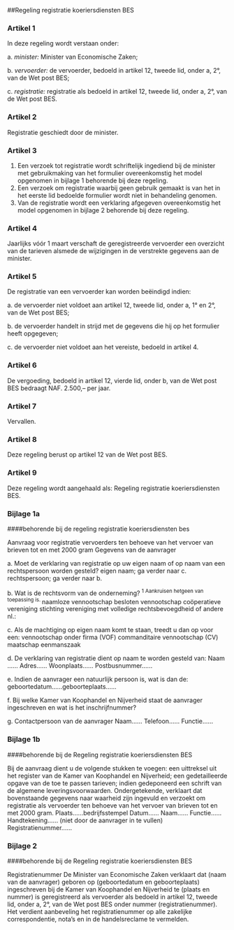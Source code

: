 <meta http-equiv='Content-Type' content='text/html; charset=utf-8' />

##Regeling registratie koeriersdiensten BES

### Artikel  1  

In deze regeling wordt verstaan onder: 

a. *minister:* Minister van Economische Zaken;  

b. *vervoerder:* de vervoerder, bedoeld in artikel 12, tweede lid, onder a, 2°, van de Wet post BES;  

c. *registratie:* registratie als bedoeld in artikel 12, tweede lid, onder a, 2°, van de Wet post BES.    

### Artikel  2  

Registratie geschiedt door de minister.  

### Artikel  3  

1.  Een verzoek tot registratie wordt schriftelijk ingediend bij de minister met gebruikmaking van het formulier overeenkomstig het model opgenomen in bijlage 1 behorende bij deze regeling.   
2.  Een verzoek om registratie waarbij geen gebruik gemaakt is van het in het eerste lid bedoelde formulier wordt niet in behandeling genomen.   
3.  Van de registratie wordt een verklaring afgegeven overeenkomstig het model opgenomen in bijlage 2 behorende bij deze regeling.   

### Artikel  4  

Jaarlijks vóór 1 maart verschaft de geregistreerde vervoerder een overzicht van de tarieven alsmede de wijzigingen in de verstrekte gegevens aan de minister.  

### Artikel  5  

De registratie van een vervoerder kan worden beëindigd indien: 

a. de vervoerder niet voldoet aan artikel 12, tweede lid, onder a, 1° en 2°, van de Wet post BES;  

b. de vervoerder handelt in strijd met de gegevens die hij op het formulier heeft opgegeven;  

c. de vervoerder niet voldoet aan het vereiste, bedoeld in artikel 4.    

### Artikel  6  

De vergoeding, bedoeld in artikel 12, vierde lid, onder b, van de Wet post BES bedraagt NAF. 2.500,– per jaar.  

### Artikel  7  

Vervallen.  

### Artikel  8  

Deze regeling berust op artikel 12 van de Wet post BES.  

### Artikel  9  

Deze regeling wordt aangehaald als: Regeling registratie koeriersdiensten BES.  

### Bijlage  1a  

####behorende bij de regeling registratie koeriersdiensten bes

Aanvraag voor registratie vervoerders ten behoeve van het vervoer van brieven tot en met 2000 gram Gegevens van de aanvrager 

a. Moet de verklaring van registratie op uw eigen naam of op naam van een rechtspersoon worden gesteld? eigen naam; ga verder naar c. rechtspersoon; ga verder naar b.  

b. Wat is de rechtsvorm van de onderneming? <sup> 1  Aankruisen hetgeen van toepassing is.  </sup> naamloze vennootschap besloten vennootschap coöperatieve vereniging stichting vereniging met volledige rechtsbevoegdheid of andere nl.:  

c. Als de machtiging op eigen naam komt te staan, treedt u dan op voor een: vennootschap onder firma (VOF) commanditaire vennootschap (CV) maatschap eenmanszaak  

d. De verklaring van registratie dient op naam te worden gesteld van: Naam ...... Adres...... Woonplaats...... Postbusnummer......  

e. Indien de aanvrager een natuurlijk persoon is, wat is dan de: geboortedatum......geboorteplaats......  

f. Bij welke Kamer van Koophandel en Nijverheid staat de aanvrager ingeschreven en wat is het inschrijfnummer?  

g. Contactpersoon van de aanvrager Naam...... Telefoon...... Functie......   

### Bijlage  1b  

####behorende bij de Regeling registratie koeriersdiensten BES

Bij de aanvraag dient u de volgende stukken te voegen: een uittreksel uit het register van de Kamer van Koophandel en Nijverheid; een gedetailleerde opgave van de toe te passen tarieven; indien gedeponeerd een schrift van de algemene leveringsvoorwaarden. Ondergetekende, verklaart dat bovenstaande gegevens naar waarheid zijn ingevuld en verzoekt om registratie als vervoerder ten behoeve van het vervoer van brieven tot en met 2000 gram. Plaats......bedrijfsstempel Datum...... Naam...... Functie...... Handtekening...... (niet door de aanvrager in te vullen) Registratienummer...... 

### Bijlage  2  

####behorende bij de Regeling registratie koeriersdiensten BES

Registratienummer De Minister van Economische Zaken verklaart dat (naam van de aanvrager) geboren op (geboortedatum en geboorteplaats) ingeschreven bij de Kamer van Koophandel en Nijverheid te (plaats en nummer) is geregistreerd als vervoerder als bedoeld in artikel 12, tweede lid, onder a, 2°, van de Wet post BES onder nummer (registratienummer). Het verdient aanbeveling het registratienummer op alle zakelijke correspondentie, nota’s en in de handelsreclame te vermelden. 
